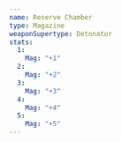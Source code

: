 ```yaml
---
name: Reserve Chamber
type: Magazine
weaponSupertype: Detonator
stats:
  1:
    Mag: "+1"
  2:
    Mag: "+2"
  3:
    Mag: "+3"
  4:
    Mag: "+4"
  5:
    Mag: "+5"
---
```

